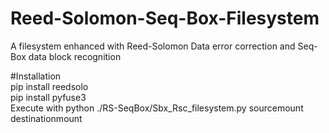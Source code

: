 # Reed-Solomon-Seq-Box-Filesystem
A filesystem enhanced with Reed-Solomon Data error correction and Seq-Box data block recognition

#Installation
<br/>
pip install reedsolo
<br/>
pip install pyfuse3
<br/>
Execute with python ./RS-SeqBox/Sbx_Rsc_filesystem.py sourcemount destinationmount
